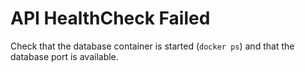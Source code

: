 # API HealthCheck Failed

Check that the database container is started (`docker ps`) and that the database port is available.
